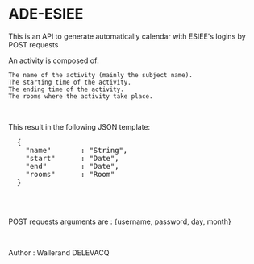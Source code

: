 <h1>ADE-ESIEE</h1>

<p>
  This is an API to generate automatically calendar with ESIEE's logins by POST requests
</p>

<p>
An activity is composed of:<br>

    The name of the activity (mainly the subject name).
    The starting time of the activity.
    The ending time of the activity.
    The rooms where the activity take place.
</p>
<br>
<p>
  This result in the following JSON template:
  <pre>
  {
    "name"       : "String",
    "start"      : "Date",
    "end"        : "Date",
    "rooms"      : "Room"
  }
  </pre>
</p>
<br>
<p>
    POST requests arguments are :
    {username, password, day, month}
</p>
<br>
<p>
  Author : Wallerand DELEVACQ
</p>
